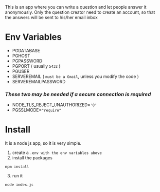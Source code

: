 This is an app where you can write a question and let people answer it anonymously. Only the question creator need to create an account, so that the answers will be sent to his/her email inbox

# Env Variables

* PGDATABASE
* PGHOST
* PGPASSWORD
* PGPORT ( usually `5432` )
* PGUSER
* SERVEREMAIL ( `must be a Gmail`, unless you modify the code )
* SERVEREMAILPASSWORD
### *These two may be needed if a secure connection is required*
* NODE_TLS_REJECT_UNAUTHORIZED=`'0'`
* PGSSLMODE=`"require"`

# Install
It is a node js app, so it is very simple.
1. create a `.env with the env variables above`
2. install the packages
```
npm install
```
3. run it
```
node index.js
```
